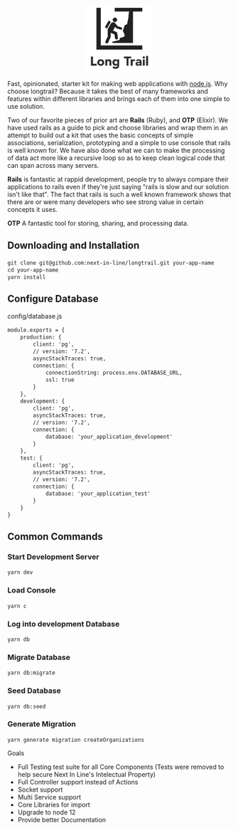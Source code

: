 <br />
<div align="center" style="margin:auto;">
    <img src="https://github.com/next-in-line/longtrail/blob/master/solo-logo.png?raw=true" width='150px' />
</div>

Fast, opinionated, starter kit for making web applications with [node.js](http://nodejs.org).
Why choose longtrail? Because it takes the best of many frameworks and features within different libraries and brings each of them into one simple to use solution.

Two of our favorite pieces of prior art are **Rails** (Ruby), and **OTP** (Elixir).
We have used rails as a guide to pick and choose libraries and wrap them in an attempt to build out a kit that uses the basic concepts of simple associations, serialization, prototyping and a simple to use console that rails is well known for.
We have also done what we can to make the processing of data act more like a recursive loop so as to keep clean logical code that can span across many servers.

**Rails** is fantastic at rappid development, people try to always compare their applications to rails even if they're just saying "rails is slow and our solution isn't like that". The fact that rails is such a well known framework shows that there are or were many developers who see strong value in certain concepts it uses.

**OTP** A fantastic tool for storing, sharing, and processing data. 

## Downloading and Installation
```
git clone git@github.com:next-in-line/longtrail.git your-app-name
cd your-app-name
yarn install
```

## Configure Database
config/database.js
```
module.exports = {
    production: {
        client: 'pg',
        // version: '7.2',
        asyncStackTraces: true,
        connection: {
            connectionString: process.env.DATABASE_URL,
            ssl: true
        }
    },
    development: {
        client: 'pg',
        asyncStackTraces: true,
        // version: '7.2',
        connection: {
            database: 'your_application_development'
        }
    },
    test: {
        client: 'pg',
        asyncStackTraces: true,
        // version: '7.2',
        connection: {
            database: 'your_application_test'
        }
    }
}
```

## Common Commands
### Start Development Server
```
yarn dev
```

### Load Console
```
yarn c
```

### Log into development Database
```
yarn db
```

### Migrate Database
```
yarn db:migrate
```

### Seed Database
```
yarn db:seed
```

### Generate Migration
```
yarn generate migration createOrganizations
```

Goals
* Full Testing test suite for all Core Components (Tests were removed to help secure Next In Line's Intelectual Property)
* Full Controller support instead of Actions
* Socket support
* Multi Service support
* Core Libraries for import
* Upgrade to node 12
* Provide better Documentation
